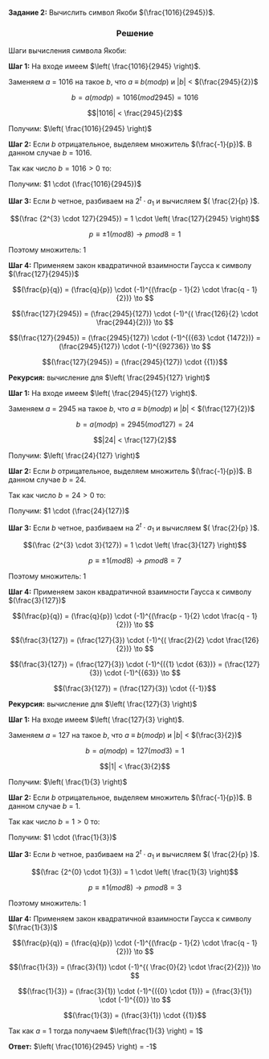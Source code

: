 **Задание 2:** Вычислить символ Якоби $(\frac{1016}{2945})$.
<h3 style="text-align: center;">Решение</h3>Шаги вычисления символа Якоби:

**Шаг 1:** На входе имеем $\left( \frac{1016}{2945} \right)$.

Заменяем $a$ = 1016 на такое $b$, что $a$ ≡ $b (mod p)$ и $|b|$ < $(\frac{2945}{2})$


$$ b = a (mod p) = 1016 (mod 2945) = 1016$$ 

$$|1016| < \frac{2945}{2}$$

Получим: $\left( \frac{1016}{2945} \right)$

**Шаг 2:** Если $b$ отрицательное, выделяем множитель $(\frac{-1}{p})$.
В данном случае $b$ = 1016.

Так как число $b = 1016 > 0$ то:

Получим: $1 \cdot (\frac{1016}{2945})$

**Шаг 3:** Если $b$ четное, разбиваем на $2^t \cdot a_{1}$ и вычисляем $( \frac{2}{p} )$.

$$(\frac {2^{3} \cdot 127}{2945}) = 1 \cdot \left( \frac{127}{2945} \right)$$

$$p ≡ \pm 1 (mod 8) \to p mod 8 = 1$$

Поэтому множитель: 1

**Шаг 4:** Применяем закон квадратичной взаимности Гаусса к символу $(\frac{127}{2945})$

$$(\frac{p}{q}) = (\frac{q}{p}) \cdot (-1)^{(\frac{p - 1}{2} \cdot \frac{q - 1}{2})} \to  $$

$$(\frac{127}{2945}) = (\frac{2945}{127}) \cdot (-1)^{( \frac{126}{2} \cdot \frac{2944}{2})} \to  $$

$$(\frac{127}{2945}) = (\frac{2945}{127}) \cdot (-1)^{({63} \cdot {1472})} 
 = (\frac{2945}{127}) \cdot (-1)^{{92736}} \to  $$

$$(\frac{127}{2945}) = (\frac{2945}{127}) \cdot {{1}}$$

**Рекурсия:** вычисление для $\left( \frac{2945}{127} \right)$

**Шаг 1:** На входе имеем $\left( \frac{2945}{127} \right)$.

Заменяем $a$ = 2945 на такое $b$, что $a$ ≡ $b (mod p)$ и $|b|$ < $(\frac{127}{2})$


$$ b = a (mod p) = 2945 (mod 127) = 24$$ 

$$|24| < \frac{127}{2}$$

Получим: $\left( \frac{24}{127} \right)$

**Шаг 2:** Если $b$ отрицательное, выделяем множитель $(\frac{-1}{p})$.
В данном случае $b$ = 24.

Так как число $b = 24 > 0$ то:

Получим: $1 \cdot (\frac{24}{127})$

**Шаг 3:** Если $b$ четное, разбиваем на $2^t \cdot a_{1}$ и вычисляем $( \frac{2}{p} )$.

$$(\frac {2^{3} \cdot 3}{127}) = 1 \cdot \left( \frac{3}{127} \right)$$

$$p ≡ \pm 1 (mod 8) \to p mod 8 = 7$$

Поэтому множитель: 1

**Шаг 4:** Применяем закон квадратичной взаимности Гаусса к символу $(\frac{3}{127})$

$$(\frac{p}{q}) = (\frac{q}{p}) \cdot (-1)^{(\frac{p - 1}{2} \cdot \frac{q - 1}{2})} \to  $$

$$(\frac{3}{127}) = (\frac{127}{3}) \cdot (-1)^{( \frac{2}{2} \cdot \frac{126}{2})} \to  $$

$$(\frac{3}{127}) = (\frac{127}{3}) \cdot (-1)^{({1} \cdot {63})} 
 = (\frac{127}{3}) \cdot (-1)^{{63}} \to  $$

$$(\frac{3}{127}) = (\frac{127}{3}) \cdot {{-1}}$$

**Рекурсия:** вычисление для $\left( \frac{127}{3} \right)$

**Шаг 1:** На входе имеем $\left( \frac{127}{3} \right)$.

Заменяем $a$ = 127 на такое $b$, что $a$ ≡ $b (mod p)$ и $|b|$ < $(\frac{3}{2})$


$$ b = a (mod p) = 127 (mod 3) = 1$$ 

$$|1| < \frac{3}{2}$$

Получим: $\left( \frac{1}{3} \right)$

**Шаг 2:** Если $b$ отрицательное, выделяем множитель $(\frac{-1}{p})$.
В данном случае $b$ = 1.

Так как число $b = 1 > 0$ то:

Получим: $1 \cdot (\frac{1}{3})$

**Шаг 3:** Если $b$ четное, разбиваем на $2^t \cdot a_{1}$ и вычисляем $( \frac{2}{p} )$.

$$(\frac {2^{0} \cdot 1}{3}) = 1 \cdot \left( \frac{1}{3} \right)$$

$$p ≡ \pm 1 (mod 8) \to p mod 8 = 3$$

Поэтому множитель: 1

**Шаг 4:** Применяем закон квадратичной взаимности Гаусса к символу $(\frac{1}{3})$

$$(\frac{p}{q}) = (\frac{q}{p}) \cdot (-1)^{(\frac{p - 1}{2} \cdot \frac{q - 1}{2})} \to  $$

$$(\frac{1}{3}) = (\frac{3}{1}) \cdot (-1)^{( \frac{0}{2} \cdot \frac{2}{2})} \to  $$

$$(\frac{1}{3}) = (\frac{3}{1}) \cdot (-1)^{({0} \cdot {1})} 
 = (\frac{3}{1}) \cdot (-1)^{{0}} \to  $$

$$(\frac{1}{3}) = (\frac{3}{1}) \cdot {{1}}$$

Так как $a$ = 1 тогда получаем $\left(\frac{1}{3} \right) = 1$

**Ответ:** $\left( \frac{1016}{2945} \right) = -1$
